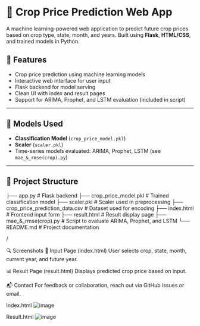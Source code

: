 # 🌾 Crop Price Prediction Web App

A machine learning-powered web application to predict future crop prices based on crop type, state, month, and years. Built using **Flask**, **HTML/CSS**, and trained models in Python.

## 🚀 Features

- Crop price prediction using machine learning models
- Interactive web interface for user input
- Flask backend for model serving
- Clean UI with index and result pages
- Support for ARIMA, Prophet, and LSTM evaluation (included in script)

---

## 🧠 Models Used

- **Classification Model** (`crop_price_model.pkl`)
- **Scaler** (`scaler.pkl`)
- Time-series models evaluated: ARIMA, Prophet, LSTM (see `mae_&_rmse(crop).py`)

---

## 📁 Project Structure

├── app.py # Flask backend
├── crop_price_model.pkl # Trained classification model
├── scaler.pkl # Scaler used in preprocessing
├── crop_price_prediction_data.csv # Dataset used for encoding
├── index.html # Frontend input form
├── result.html # Result display page
├── mae_&_rmse(crop).py # Script to evaluate ARIMA, Prophet, and LSTM
└── README.md # Project documentation

/

🔍 Screenshots
🌱 Input Page (index.html)
User selects crop, state, month, current year, and future year.


📊 Result Page (result.html)
Displays predicted crop price based on input.

📬 Contact
For feedback or collaboration, reach out via GitHub issues or email.

Index.html
![image](https://github.com/user-attachments/assets/f850ed26-fdfd-466e-a28d-a7bde1429e35)

Result.html
![image](https://github.com/user-attachments/assets/e52d7d47-248d-477e-9c13-55526eeacf32)


